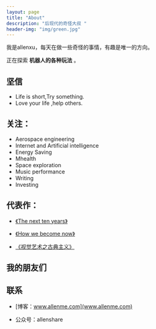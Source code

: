```yaml
---
layout: page
title: "About"
description: "后现代的奇怪大叔 "
header-img: "img/green.jpg"
---
```




我是allenxu，每天在做一些奇怪的事情，有趣是唯一的方向。

正在探索 **机器人的各种玩法** 。

## 坚信


- Life is short,Try something.
- Love your life ,help others.


## 关注：


- Aerospace engineering
- Internet and Artificial intelligence
- Energy Saving 
- Mhealth
- Space exploration
- Music performance 
- Writing 
- Investing




## 代表作：

- [《The next ten years》](http://allenme.com/blog/)

- [《How we become now》](http://allenme.com/blog/)

- [《视觉艺术之古典主义》](http://allenme.com/blog/)



## 我的朋友们



## 联系

- [博客：www.allenme.com](www.allenme.com)

- 公众号：allenshare









